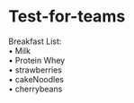 # Test-for-teams

Breakfast List:\
• Milk\
• Protein Whey\
• strawberries\
• cakeNoodles\
• cherrybeans
